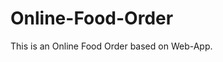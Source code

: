 # Online-Food-Order

This is an Online Food Order based on Web-App.










































































































































































































































































































